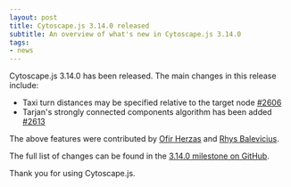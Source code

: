 ```yaml
---
layout: post
title: Cytoscape.js 3.14.0 released
subtitle: An overview of what's new in Cytoscape.js 3.14.0
tags:
- news
---
```


Cytoscape.js 3.14.0 has been released.  The main changes in this release include:

- Taxi turn distances may be specified relative to the target node [#2606](https://github.com/cytoscape/cytoscape.js/issues/2606)
- Tarjan's strongly connected components algorithm has been added [#2613](https://github.com/cytoscape/cytoscape.js/pull/2613)

The above features were contributed by [Ofir Herzas](https://github.com/herzaso) and [Rhys Balevicius](https://github.com/r-ba).

The full list of changes can be found in the [3.14.0 milestone on GitHub](https://github.com/cytoscape/cytoscape.js/milestone/187?closed=1).

Thank you for using Cytoscape.js.
